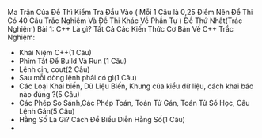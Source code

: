 Ma Trận Của Đề Thì Kiểm Tra Đầu Vào ( Mỗi 1 Câu là 0,25 Điểm Nên Đề Thi Có 40 Câu Trắc Nghiệm Và Đề Thi Khác Về Phần Tự )
Đề Thứ Nhất(Trác Nghiệm)
Bài 1: C++ Là gì? Tất Cả Các Kiến Thức Cơ Bản Về C++
Trắc Nghiệm:
- Khái Niệm C++(1 Câu)
- Phím Tắt Để Build Và Run (1 Câu)
- Lệnh cin, cout(2 Câu)
- Sau mỗi dòng lệnh phải có gì(1 Câu)
- Các Loại Khai biến, Dữ Liệu Biến, Khung của kiểu dữ liệu, cách khai báo nào đúng ?(5 Câu)
- Các Phép So Sánh,Các Phép Toán, Toán Tử Gán, Toán Tử Số Học, Câu Lệnh Gán(5 Câu)
- Hằng Số Là Gì? Cách Để Biểu Diễn Hằng Số(1 Câu)
- 
